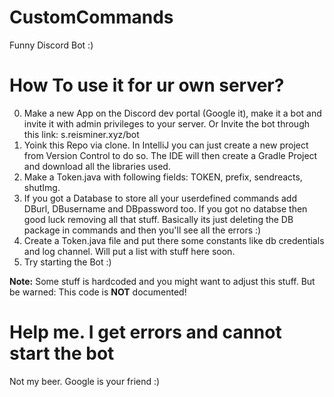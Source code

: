 # CustomCommands
Funny Discord Bot :)

# How To use it for ur own server?
0. Make a new App on the Discord dev portal (Google it), make it a bot and invite it with admin privileges to your server.
   Or Invite the bot through this link: s.reisminer.xyz/bot
1. Yoink this Repo via clone. In IntelliJ you can just create a new project from Version Control to do so. The IDE will then create a Gradle Project and download all the libraries used.
2. Make a Token.java with following fields: TOKEN, prefix, sendreacts, shutImg.
3. If you got a Database to store all your userdefined commands add DBurl, DBusername and DBpassword too. If you got no databse then good luck removing all that stuff. Basically its just deleting the DB package in commands and then you'll see all the errors :)
4. Create a Token.java file and put there some constants like db credentials and log channel. Will put a list with stuff here soon.
5. Try starting the Bot :)

**Note:** Some stuff is hardcoded and you might want to adjust this stuff. But be warned: This code is **NOT** documented!

# Help me. I get errors and cannot start the bot
Not my beer. Google is your friend :)
    
